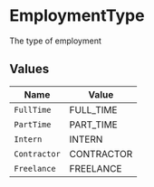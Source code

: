 # EmploymentType

The type of employment


## Values

| Name         | Value        |
| ------------ | ------------ |
| `FullTime`   | FULL_TIME    |
| `PartTime`   | PART_TIME    |
| `Intern`     | INTERN       |
| `Contractor` | CONTRACTOR   |
| `Freelance`  | FREELANCE    |